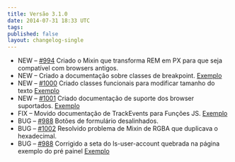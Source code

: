 ```yaml
---
title: Versão 3.1.0
date: 2014-07-31 18:33 UTC
tags:
published: false
layout: changelog-single
---
```

<ul class="ls-no-list-style ls-no-margin-left">
  <li>
    <span class="ls-tag-success">NEW</span>
    &ndash; <a href="https://github.com/locaweb/locawebstyle/pull/994" target="blank" class="commit-url">#994</a>  Criado o Mixin que transforma REM em PX para que seja compatível com browsers antigos.
  </li>
  <li>
    <span class="ls-tag-success">NEW</span>
    &ndash; Criado a documentação sobre classes de breakpoint. <a href="http://locaweb.github.io/locawebstyle/documentacao/css/classes-de-breakpoints/" class="ls-btn ls-btn-xs">Exemplo</a>
  </li>
  <li>
    <span class="ls-tag-success">NEW</span>
    &ndash; <a href="https://github.com/locaweb/locawebstyle/pull/1000" target="blank" class="commit-url">#1000</a>  Criado classes funcionais para modificar tamanho do texto  <a href="http://locaweb.github.io/locawebstyle/documentacao/css/classes-funcionais/" class="ls-btn ls-btn-xs">Exemplo</a>
  </li>
  <li>
    <span class="ls-tag-success">NEW</span>
    &ndash; <a href="https://github.com/locaweb/locawebstyle/pull/1001" target="blank" class="commit-url">#1001</a>  Criado documentação de suporte dos browser suportados. <a href="http://locaweb.github.io/locawebstyle/documentacao/introducao/suporte-browsers/" class="ls-btn ls-btn-xs">Exemplo</a>
  </li>
  <li>
    <span class="ls-tag-info">FIX</span>
    &ndash; Movido documentação de TrackEvents para Funções JS. <a href="http://locaweb.github.io/locawebstyle/documentacao/funcoes-js/rastreando-eventos/" class="ls-btn ls-btn-xs">Exemplo</a>
  </li>

  <li>
    <span class="ls-tag-danger">BUG</span>
    &ndash; <a href="https://github.com/locaweb/locawebstyle/pull/988" target="blank" class="commit-url">#988</a>  Botões de formulário desalinhados.
  </li>

  <li>
    <span class="ls-tag-danger">BUG</span>
    &ndash;  <a href="https://github.com/locaweb/locawebstyle/pull/1002" target="blank" class="commit-url">#1002</a>  Resolvido problema de Mixin de RGBA que duplicava o hexadecimal.
  </li>

  <li>
    <span class="ls-tag-danger">BUG</span>
    &ndash; <a href="https://github.com/locaweb/locawebstyle/pull/988" target="blank" class="commit-url">#988</a>  Corrigido a seta do ls-user-account quebrada na página exemplo do pré painel  <a href="http://locaweb.github.io/locawebstyle/documentacao/exemplos/painel1/pre-painel/" class="ls-btn ls-btn-xs">Exemplo</a>
  </li>

</ul>
